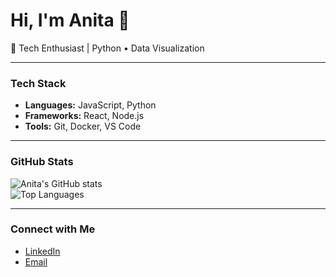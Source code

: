 # Hi, I'm Anita 👋

🔬 Tech Enthusiast | Python • Data Visualization  

---

###  Tech Stack
- **Languages:** JavaScript, Python  
- **Frameworks:** React, Node.js  
- **Tools:** Git, Docker, VS Code

---

###  GitHub Stats
![Anita's GitHub stats](https://github-readme-stats.vercel.app/api?username=Anitaantony&show_icons=true)  
![Top Languages](https://github-readme-stats.vercel.app/api/top-langs/?username=Anitaantony&layout=compact)

---

###  Connect with Me
- [LinkedIn](https://www.linkedin.com/in/anita-antonya10a5b249/)  
- [Email](mailto:anitaantony146@gmail.com)
